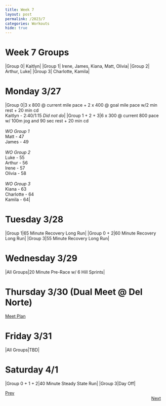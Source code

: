 ```yaml
---
title: Week 7
layout: post
permalink: /2023/7
categories: Workouts
hide: true
---
```



# Week 7 Groups

|Group 0| Kaitlyn|
|Group 1| Irene, James, Kiana, Matt, Olivia|
|Group 2| Arthur, Luke|
|Group 3| Charlotte, Kamila|

# Monday 3/27 

|Group 0|3 x 800 @ current mile pace + 2 x 400 @ goal mile pace w/2 min rest + 20 min cd <br> Kaitlyn - 2:40/1:15 *Did not do*|
|Group 1 + 2 + 3|6 x 300 @ current 800 pace w/ 100m jog and 90 sec rest + 20 min cd <br><br> *WO Group 1* <br> Matt - 47 <br> James - 49  <br><br> *WO Group 2* <br> Luke - 55 <br> Arthur  - 56 <br> Irene - 57 <br> Olivia - 58 <br><br> *WO Group 3* <br> Kiana - 63 <br> Charlotte - 64 <br> Kamila - 64|

# Tuesday 3/28

|Group 1|65 Minute Recovery Long Run|
|Group 0 + 2|60 Minute Recovery Long Run|
|Group 3|55 Minute Recovery Long Run|

# Wednesday 3/29

|All Groups|20 Minute Pre-Race w/ 6 Hill Sprints|

# Thursday 3/30 (Dual Meet @ Del Norte)

[Meet Plan]({{site.baseurl}}/2023/DN)

# Friday 3/31

|All Groups|TBD|

# Saturday 4/1 

|Group 0 + 1 + 2|40 Minute Steady State Run|
|Group 3|Day Off|

<div style="text-align: left"> <a href="{{site.baseurl}}/2023/6">Prev</a></div> 
<div style="text-align: right"> <a href="{{site.baseurl}}/2023/8">Next</a></div>